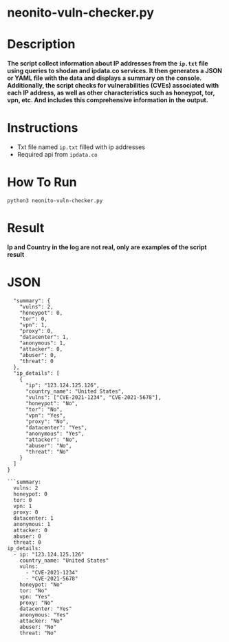 # neonito-vuln-checker.py

# Description
**The script collect information about IP addresses from the `ip.txt` file using queries to shodan and ipdata.co services. It then generates a JSON or YAML file with the data and displays a summary on the console. Additionally, the script checks for vulnerabilities (CVEs) associated with each IP address, as well as other characteristics such as honeypot, tor, vpn, etc. And includes this comprehensive information in the output.**

# Instructions
- Txt file named `ip.txt` filled with ip addresses
- Required api from `ipdata.co`

# How To Run
`python3 neonito-vuln-checker.py`

# Result 

**Ip and Country in the log are not real, only are examples of the script result**
# JSON

```{
  "summary": {
    "vulns": 2,
    "honeypot": 0,
    "tor": 0,
    "vpn": 1,
    "proxy": 0,
    "datacenter": 1,
    "anonymous": 1,
    "attacker": 0,
    "abuser": 0,
    "threat": 0
  },
  "ip_details": [
    {
      "ip": "123.124.125.126",
      "country_name": "United States",
      "vulns": ["CVE-2021-1234", "CVE-2021-5678"],
      "honeypot": "No",
      "tor": "No",
      "vpn": "Yes",
      "proxy": "No",
      "datacenter": "Yes",
      "anonymous": "Yes",
      "attacker": "No",
      "abuser": "No",
      "threat": "No"
    }
  ]
}

```summary:
  vulns: 2
  honeypot: 0
  tor: 0
  vpn: 1
  proxy: 0
  datacenter: 1
  anonymous: 1
  attacker: 0
  abuser: 0
  threat: 0
ip_details:
  - ip: "123.124.125.126"
    country_name: "United States"
    vulns:
      - "CVE-2021-1234"
      - "CVE-2021-5678"
    honeypot: "No"
    tor: "No"
    vpn: "Yes"
    proxy: "No"
    datacenter: "Yes"
    anonymous: "Yes"
    attacker: "No"
    abuser: "No"
    threat: "No"
